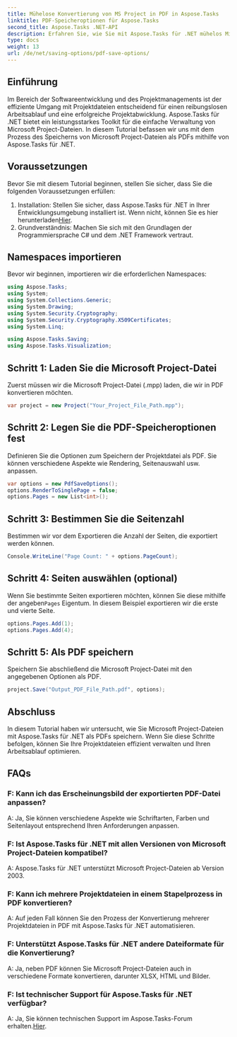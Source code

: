 ```yaml
---
title: Mühelose Konvertierung von MS Project in PDF in Aspose.Tasks
linktitle: PDF-Speicheroptionen für Aspose.Tasks
second_title: Aspose.Tasks .NET-API
description: Erfahren Sie, wie Sie mit Aspose.Tasks für .NET mühelos Microsoft Project-Dateien in PDFs konvertieren. Verbessern Sie Ihren Projektmanagement-Workflow.
type: docs
weight: 13
url: /de/net/saving-options/pdf-save-options/
---
```

## Einführung
Im Bereich der Softwareentwicklung und des Projektmanagements ist der effiziente Umgang mit Projektdateien entscheidend für einen reibungslosen Arbeitsablauf und eine erfolgreiche Projektabwicklung. Aspose.Tasks für .NET bietet ein leistungsstarkes Toolkit für die einfache Verwaltung von Microsoft Project-Dateien. In diesem Tutorial befassen wir uns mit dem Prozess des Speicherns von Microsoft Project-Dateien als PDFs mithilfe von Aspose.Tasks für .NET. 
## Voraussetzungen
Bevor Sie mit diesem Tutorial beginnen, stellen Sie sicher, dass Sie die folgenden Voraussetzungen erfüllen:
1.  Installation: Stellen Sie sicher, dass Aspose.Tasks für .NET in Ihrer Entwicklungsumgebung installiert ist. Wenn nicht, können Sie es hier herunterladen[Hier](https://releases.aspose.com/tasks/net/).
2. Grundverständnis: Machen Sie sich mit den Grundlagen der Programmiersprache C# und dem .NET Framework vertraut.

## Namespaces importieren
Bevor wir beginnen, importieren wir die erforderlichen Namespaces:
```csharp
using Aspose.Tasks;
using System;
using System.Collections.Generic;
using System.Drawing;
using System.Security.Cryptography;
using System.Security.Cryptography.X509Certificates;
using System.Linq;

using Aspose.Tasks.Saving;
using Aspose.Tasks.Visualization;
```

## Schritt 1: Laden Sie die Microsoft Project-Datei
Zuerst müssen wir die Microsoft Project-Datei (.mpp) laden, die wir in PDF konvertieren möchten.
```csharp
var project = new Project("Your_Project_File_Path.mpp");
```
## Schritt 2: Legen Sie die PDF-Speicheroptionen fest
Definieren Sie die Optionen zum Speichern der Projektdatei als PDF. Sie können verschiedene Aspekte wie Rendering, Seitenauswahl usw. anpassen.
```csharp
var options = new PdfSaveOptions();
options.RenderToSinglePage = false;
options.Pages = new List<int>();
```
## Schritt 3: Bestimmen Sie die Seitenzahl
Bestimmen wir vor dem Exportieren die Anzahl der Seiten, die exportiert werden können.
```csharp
Console.WriteLine("Page Count: " + options.PageCount);
```
## Schritt 4: Seiten auswählen (optional)
 Wenn Sie bestimmte Seiten exportieren möchten, können Sie diese mithilfe der angeben`Pages` Eigentum. In diesem Beispiel exportieren wir die erste und vierte Seite.
```csharp
options.Pages.Add(1);
options.Pages.Add(4);
```
## Schritt 5: Als PDF speichern
Speichern Sie abschließend die Microsoft Project-Datei mit den angegebenen Optionen als PDF.
```csharp
project.Save("Output_PDF_File_Path.pdf", options);
```

## Abschluss
In diesem Tutorial haben wir untersucht, wie Sie Microsoft Project-Dateien mit Aspose.Tasks für .NET als PDFs speichern. Wenn Sie diese Schritte befolgen, können Sie Ihre Projektdateien effizient verwalten und Ihren Arbeitsablauf optimieren.
## FAQs
### F: Kann ich das Erscheinungsbild der exportierten PDF-Datei anpassen?
A: Ja, Sie können verschiedene Aspekte wie Schriftarten, Farben und Seitenlayout entsprechend Ihren Anforderungen anpassen.
### F: Ist Aspose.Tasks für .NET mit allen Versionen von Microsoft Project-Dateien kompatibel?
A: Aspose.Tasks für .NET unterstützt Microsoft Project-Dateien ab Version 2003.
### F: Kann ich mehrere Projektdateien in einem Stapelprozess in PDF konvertieren?
A: Auf jeden Fall können Sie den Prozess der Konvertierung mehrerer Projektdateien in PDF mit Aspose.Tasks für .NET automatisieren.
### F: Unterstützt Aspose.Tasks für .NET andere Dateiformate für die Konvertierung?
A: Ja, neben PDF können Sie Microsoft Project-Dateien auch in verschiedene Formate konvertieren, darunter XLSX, HTML und Bilder.
### F: Ist technischer Support für Aspose.Tasks für .NET verfügbar?
 A: Ja, Sie können technischen Support im Aspose.Tasks-Forum erhalten.[Hier](https://forum.aspose.com/c/tasks/15).